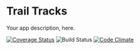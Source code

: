# Trail Tracks
Your app description, here.

[![Coverage Status](https://coveralls.io/repos/github/dantediclemente/trail-tracks/badge.svg?branch=master)](https://coveralls.io/github/dantediclemente/trail-tracks?branch=master)
![Build Status](https://codeship.com/projects/16371620-2f58-0134-62de-563e54af7ce1/status?branch=master)
[![Code Climate](https://codeclimate.com/github/dantediclemente/trail-tracks/badges/gpa.svg)](https://codeclimate.com/github/dantediclemente/trail-tracks)
